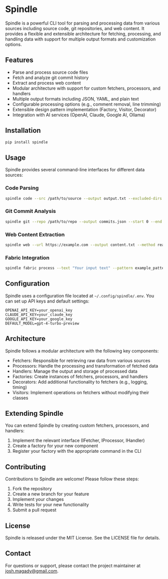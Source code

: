 # Spindle

Spindle is a powerful CLI tool for parsing and processing data from various sources including source code, git repositories, and web content. It provides a flexible and extensible architecture for fetching, processing, and handling data with support for multiple output formats and customization options.

## Features

- Parse and process source code files
- Fetch and analyze git commit history
- Extract and process web content
- Modular architecture with support for custom fetchers, processors, and handlers
- Multiple output formats including JSON, YAML, and plain text
- Configurable processing options (e.g., comment removal, line trimming)
- Extensible design pattern implementation (Factory, Visitor, Decorator)
- Integration with AI services (OpenAI, Claude, Google AI, Ollama)

## Installation

```bash
pip install spindle
```

## Usage

Spindle provides several command-line interfaces for different data sources:

### Code Parsing

```bash
spindle code --src /path/to/source --output output.txt --excluded-dirs node_modules,venv --extensions .py,.js
```

### Git Commit Analysis

```bash
spindle git --repo /path/to/repo --output commits.json --start 0 --end 100 --extract-ticket
```

### Web Content Extraction

```bash
spindle web --url https://example.com --output content.txt --method readability --remove-html
```

### Fabric Integration

```bash
spindle fabric process --text "Your input text" --pattern example_pattern --model gpt-4
```

## Configuration

Spindle uses a configuration file located at `~/.config/spindle/.env`. You can set up API keys and default settings:

```
OPENAI_API_KEY=your_openai_key
CLAUDE_API_KEY=your_claude_key
GOOGLE_API_KEY=your_google_key
DEFAULT_MODEL=gpt-4-turbo-preview
```

## Architecture

Spindle follows a modular architecture with the following key components:

- Fetchers: Responsible for retrieving raw data from various sources
- Processors: Handle the processing and transformation of fetched data
- Handlers: Manage the output and storage of processed data
- Factories: Create instances of fetchers, processors, and handlers
- Decorators: Add additional functionality to fetchers (e.g., logging, timing)
- Visitors: Implement operations on fetchers without modifying their classes

## Extending Spindle

You can extend Spindle by creating custom fetchers, processors, and handlers:

1. Implement the relevant interface (IFetcher, IProcessor, IHandler)
2. Create a factory for your new component
3. Register your factory with the appropriate command in the CLI

## Contributing

Contributions to Spindle are welcome! Please follow these steps:

1. Fork the repository
2. Create a new branch for your feature
3. Implement your changes
4. Write tests for your new functionality
5. Submit a pull request

## License

Spindle is released under the MIT License. See the LICENSE file for details.

## Contact

For questions or support, please contact the project maintainer at josh.magady@gmail.com.